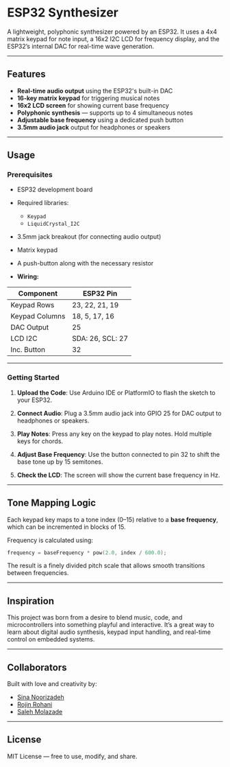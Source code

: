 # ESP32 Synthesizer

A lightweight, polyphonic synthesizer powered by an ESP32. It uses a 4x4 matrix keypad for note input, a 16x2 I2C LCD for frequency display, and the ESP32’s internal DAC for real-time wave generation.

---

## Features

* **Real-time audio output** using the ESP32's built-in DAC
* **16-key matrix keypad** for triggering musical notes
* **16x2 LCD screen** for showing current base frequency
* **Polyphonic synthesis** — supports up to 4 simultaneous notes
* **Adjustable base frequency** using a dedicated push button
* **3.5mm audio jack** output for headphones or speakers
---

## Usage

### Prerequisites

* ESP32 development board
* Required libraries:

  * `Keypad`
  * `LiquidCrystal_I2C`
* 3.5mm jack breakout (for connecting audio output)
* Matrix keypad
* A push-button along with the necessary resistor
* **Wiring:**

| Component      | ESP32 Pin        |
| -------------- | ---------------- |
| Keypad Rows    | 23, 22, 21, 19   |
| Keypad Columns | 18, 5, 17, 16    |
| DAC Output     | 25               |
| LCD I2C        | SDA: 26, SCL: 27 |
| Inc. Button    | 32               |

---

### Getting Started

1. **Upload the Code**:
   Use Arduino IDE or PlatformIO to flash the sketch to your ESP32.

2. **Connect Audio**:
   Plug a 3.5mm audio jack into GPIO 25 for DAC output to headphones or speakers.

3. **Play Notes**:
   Press any key on the keypad to play notes. Hold multiple keys for chords.

4. **Adjust Base Frequency**:
   Use the button connected to pin 32 to shift the base tone up by 15 semitones.

5. **Check the LCD**:
   The screen will show the current base frequency in Hz.

---

## Tone Mapping Logic

Each keypad key maps to a tone index (0–15) relative to a **base frequency**, which can be incremented in blocks of 15.

Frequency is calculated using:

```cpp
frequency = baseFrequency * pow(2.0, index / 600.0);
```

The result is a finely divided pitch scale that allows smooth transitions between frequencies.

---

## Inspiration

This project was born from a desire to blend music, code, and microcontrollers into something playful and interactive. It’s a great way to learn about digital audio synthesis, keypad input handling, and real-time control on embedded systems.


---
## Collaborators

Built with love and creativity by:

* [Sina Noorizadeh](https://github.com/SinaNoorizadeh)
* [Rojin Rohani](https://github.com/Rojin-rohani)
* [Saleh Molazade](https://github.com/MKmasterg)

---

## License

MIT License — free to use, modify, and share.
